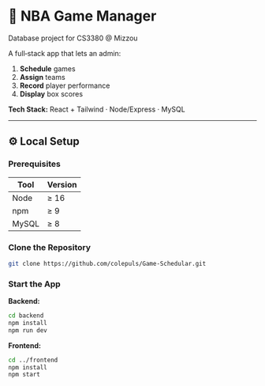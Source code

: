 # 🏀 NBA Game Manager

Database project for CS3380 @ Mizzou

A full‑stack app that lets an admin:

1. **Schedule** games  
2. **Assign** teams  
3. **Record** player performance  
4. **Display** box scores  

**Tech Stack:** React + Tailwind · Node/Express · MySQL

---

## ⚙️ Local Setup

### Prerequisites

| Tool   | Version |
|--------|---------|
| Node   | ≥ 16    |
| npm    | ≥ 9     |
| MySQL  | ≥ 8     |

### Clone the Repository

```bash
git clone https://github.com/colepuls/Game-Schedular.git
```

### Start the App

**Backend:**

```bash
cd backend
npm install
npm run dev
```

**Frontend:**

```bash
cd ../frontend
npm install
npm start
```
